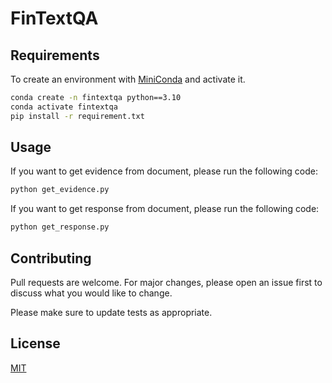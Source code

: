 # FinTextQA

## Requirements


To create an environment with [MiniConda](https://docs.anaconda.com/free/miniconda/) and activate it.

```bash
conda create -n fintextqa python==3.10
conda activate fintextqa
pip install -r requirement.txt
```

## Usage
If you want to get evidence from document, please run the following code:
```bash
python get_evidence.py

```
If you want to get response from document, please run the following code:
```bash
python get_response.py

```

## Contributing

Pull requests are welcome. For major changes, please open an issue first
to discuss what you would like to change.

Please make sure to update tests as appropriate.

## License

[MIT](https://choosealicense.com/licenses/mit/)
